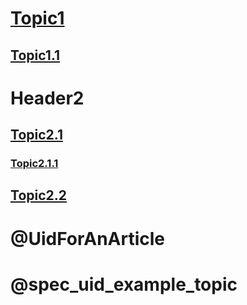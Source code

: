 # [Topic1](topic1.md)
## [Topic1.1](topic1_1.md)
# Header2
## [Topic2.1](topic2_1.md)
### [Topic2.1.1](topic2_1_1.md)
## [Topic2.2](topic2_2.md)

# @UidForAnArticle
# @spec_uid_example_topic